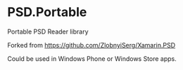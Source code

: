 PSD.Portable
============

Portable PSD Reader library

Forked from https://github.com/ZlobnyiSerg/Xamarin.PSD

Could be used in Windows Phone or Windows Store apps.
